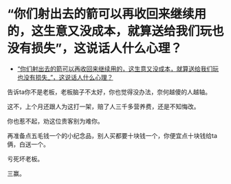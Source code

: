 # “你们射出去的箭可以再收回来继续用的，这生意又没成本，就算送给我们玩也没有损失”，这说话人什么心理？

- [“你们射出去的箭可以再收回来继续用的，这生意又没成本，就算送给我们玩也没有损失_”，这说话人什么心理？](https://www.zhihu.com/question/487516826/answer/2129893020)


告诉ta你不是老板，老板脑子不太好，你也觉得没办法，奈何越傻的人越轴。

这不，上个月还跟人为这打一架，赔了人三千多营养费，还是不知悔改。

你也惹不起，劝这位贵客别为难你。

再准备点五毛钱一个的小纪念品，别人买都要十块钱一个，你便宜点十块钱给ta俩，白送一个。

亏死坏老板。

三赢。

  